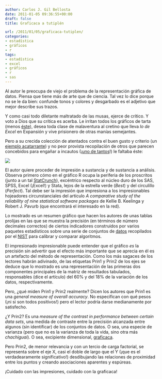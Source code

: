 ```yaml
---
author: Carlos J. Gil Bellosta
date: 2011-01-05 09:36:55+00:00
draft: false
title: Graficaca a tutiplén

url: /2011/01/05/graficaca-tutiplen/
categories:
- estadística
- gráficos
- r
tags:
- estadística
- excel
- gráficos
- r
- sas
---
```


Al autor le preocupa de viejo el problema de la representación gráfica de datos. Piensa que tiene más de arte que de ciencia. Tal vez lo dice porque no se le da bien: confunde tonos y colores y desgarbado es el adjetivo que mejor describe sus trazos.

Y como casi todo diletante maltratado de las musas, ejerce de crítico. Y voto a Dios que su crítica es acerba. Le irritan todos los gráficos de tarta (menos [éste](http://flowingdata.com/2008/09/19/pie-i-have-eaten-and-pie-i-have-not-eaten)), desea toda clase de malaventura al cretino que lleva _lo de Excel_ en Expansión y vive prisionero de otras manías semejantes.

Pero a su crecida colección de atentados contra el buen gusto y criterio (un [ejemplo acatarrante](http://www.malaprensa.com/2010/10/otro-grafico-asombroso.html)) y no peor provista recopilación de otros que parecen concebidos para engañar a incautos (¡[uno de tantos](http://picasaweb.google.com/lh/photo/e27FfYCOvsk5kdyufbFVZQ?feat=embedwebsite)!) le faltaba éste:

[![](/wp-uploads/2011/01/princompplot.png#center)
](/wp-uploads/2011/01/princompplot.png#center)

El autor quiere proceder de impresión a sustancia y de sustancia a análisis. Observa primero cómo en el gráfico R ocupa la periferia de los proscritos (junto a un tal [StatCrunch](http://www.statcrunch.com)), excéntrico respecto al núcleo duro de los SAS, SPSS, Excel (¡Excel!) y Stata, lejos de la estrella verde (_Best_) y del circulillo (_Perfect_). Tal debe ser la impresión que impresiona a los impresionables hojeadores circunstanciales del artículo _A comparative study of the reliability of nine statistical software packages_ de Kellie B. Keelinga y Robert J. Pavurb (que encontrará el interesado en la red).

Lo mostrado es un resumen gráfico que hacen los autores de unas tablas prolijas en las que se muestra la precisión (en términos de número decimales correctos) de ciertos indicadores construidos por varios paquetes estadísticos sobre una serie de conjuntos de [datos](http://www.itl.nist.gov/div898/strd/) recopilados por el [NIST](http://www.nist.gov) para calibrar y comparar algoritmos.

El impresionado impresionable puede entender que el gráfico _es_ la precisión sin advertir que el efecto más importante que se aprecia en él es un artefacto del método de representación. Como los más sagaces de los lectores habrán adivinado, de las etiquetas Prin1 y Prin2 de los ejes se deduce que lo mostrado es una representación de las primeras dos componentes principales de la matriz de resultados tabulados, responsables (dice el artículo) del 60% y del 18% de la variación de los datos, respectivamente.

Pero, ¿qué miden Prin1 y Prin2 realmente? Dicen los autores que Prin1 es una _general measure of overall accuracy_. No especifican con qué pesos (¡ni si son todos positivos!) pero el lector podría darse medianamente por satisfecho.

¿Y Prin2? Es una _measure of the contrast in performance between certain data sets_, una medida de contraste entre la precisión alcanzada entre algunos (sin identificar) de los conjuntos de datos. O sea, una especie de varianza (pero que no es la varianza de toda la vida, sino otra más _chachiguai_). O sea, excipiente dimensional, [graficaca](http://en.wikipedia.org/wiki/Chartjunk).

Pero Prin2, de menor relevancia y con un tercio de carga factorial, se representa sobre el eje X, casi el doble de largo que el Y (¡que es el verdadearamente significativo!) desdibujando las relaciones de proximidad entre los puntos y creando asociaciones aparentes y espúreas.

¡Cuidado con las impresiones, cuidado con la graficaca!
